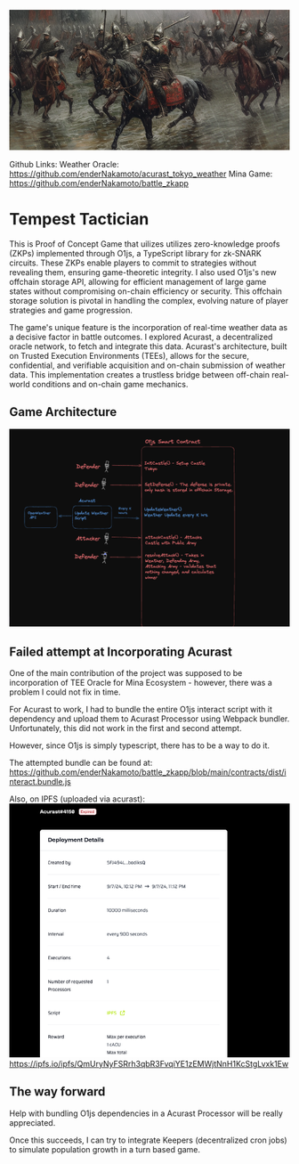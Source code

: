 ![alt text](cover.png)

Github Links: 
Weather Oracle: https://github.com/enderNakamoto/acurast_tokyo_weather
Mina Game: https://github.com/enderNakamoto/battle_zkapp

# Tempest Tactician 

This is  Proof of Concept Game that uilizes  utilizes zero-knowledge proofs (ZKPs) implemented through O1js, a TypeScript library for zk-SNARK circuits. These ZKPs enable players to commit to strategies without revealing them, ensuring game-theoretic integrity. I also used O1js's new offchain storage API, allowing for efficient management of large game states without compromising on-chain efficiency or security. This offchain storage solution is pivotal in handling the complex, evolving nature of player strategies and game progression.

The game's unique feature is the incorporation of real-time weather data as a decisive factor in battle outcomes. I explored Acurast, a decentralized oracle network, to fetch and integrate this data. Acurast's architecture, built on Trusted Execution Environments (TEEs), allows for the secure, confidential, and verifiable acquisition and on-chain submission of weather data. This implementation creates a trustless bridge between off-chain real-world conditions and on-chain game mechanics.

## Game Architecture

![alt text](architecture.png)

## Failed attempt at Incorporating Acurast 

One of the main contribution of the project was supposed to be incorporation of TEE Oracle for Mina Ecosystem - however, there was a problem I could not fix in time. 

For Acurast to work, I had to bundle the entire O1js interact script with it dependency and upload them to Acurast Processor using Webpack bundler. Unfortunately, this did not work in the first and second attempt. 

However, since O1js is simply typescript, there has to be a way to do it.

The attempted bundle can be found at: 
https://github.com/enderNakamoto/battle_zkapp/blob/main/contracts/dist/interact.bundle.js

Also, on  IPFS (uploaded via acurast):
![alt text](acurast.png)
https://ipfs.io/ipfs/QmUryNyFSRrh3qbR3FvqiYE1zEMWjtNnH1KcStgLvxk1Ew

## The way forward 

Help with bundling O1js dependencies in a Acurast Processor will be really appreciated. 

Once this succeeds, I can try to integrate Keepers (decentralized cron jobs) to simulate population growth in a turn based game. 
